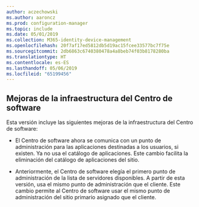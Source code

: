 ```yaml
---
author: aczechowski
ms.author: aaroncz
ms.prod: configuration-manager
ms.topic: include
ms.date: 05/01/2019
ms.collection: M365-identity-device-management
ms.openlocfilehash: 20f7af17ed5812db5d19ac15fcee33577bc7f75e
ms.sourcegitcommit: 2db6863c6740380478a4a8beb74f03b8178280ba
ms.translationtype: HT
ms.contentlocale: es-ES
ms.lasthandoff: 05/06/2019
ms.locfileid: "65199456"
---
```

## <a name="bkmk_swctr"></a> Mejoras de la infraestructura del Centro de software

<!--3555950-->

Esta versión incluye las siguientes mejoras de la infraestructura del Centro de software:

- El Centro de software ahora se comunica con un punto de administración para las aplicaciones destinadas a los usuarios, si existen. Ya no usa el catálogo de aplicaciones. Este cambio facilita la eliminación del catálogo de aplicaciones del sitio.

- Anteriormente, el Centro de software elegía el primero punto de administración de la lista de servidores disponibles. A partir de esta versión, usa el mismo punto de administración que el cliente. Este cambio permite al Centro de software usar el mismo punto de administración del sitio primario asignado que el cliente.
